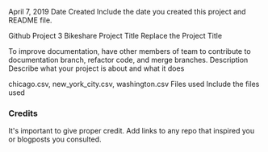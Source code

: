 April 7, 2019 Date Created
Include the date you created this project and README file.

Github Project 3 Bikeshare Project Title
Replace the Project Title

To improve documentation, have other members of team to contribute to documentation branch, refactor code, and merge branches.  Description
Describe what your project is about and what it does

chicago.csv, new_york_city.csv, washington.csv Files used
Include the files used

### Credits
It's important to give proper credit. Add links to any repo that inspired you or blogposts you consulted.
